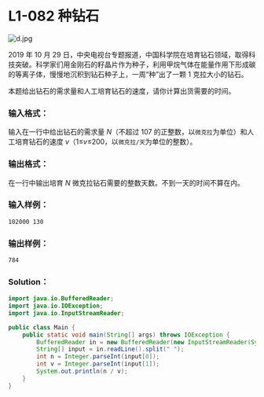 # L1-082 种钻石

![d.jpg](https://images.ptausercontent.com/483c129d-c67a-4893-ab74-e2fa1453180e.jpg)

2019 年 10 月 29 日，中央电视台专题报道，中国科学院在培育钻石领域，取得科技突破。科学家们用金刚石的籽晶片作为种子，利用甲烷气体在能量作用下形成碳的等离子体，慢慢地沉积到钻石种子上，一周“种”出了一颗 1 克拉大小的钻石。

本题给出钻石的需求量和人工培育钻石的速度，请你计算出货需要的时间。

### 输入格式：

输入在一行中给出钻石的需求量 _N_（不超过 107 的正整数，以`微克拉`为单位）和人工培育钻石的速度 _v_（1≤*v*≤200，以`微克拉/天`为单位的整数）。

### 输出格式：

在一行中输出培育 _N_ 微克拉钻石需要的整数天数。不到一天的时间不算在内。

### 输入样例：

```tex
102000 130
```

### 输出样例：

```tex
784
```

### Solution：

```java
import java.io.BufferedReader;
import java.io.IOException;
import java.io.InputStreamReader;

public class Main {
    public static void main(String[] args) throws IOException {
        BufferedReader in = new BufferedReader(new InputStreamReader(System.in));
        String[] input = in.readLine().split(" ");
        int n = Integer.parseInt(input[0]);
        int v = Integer.parseInt(input[1]);
        System.out.println(n / v);
    }
}
```
